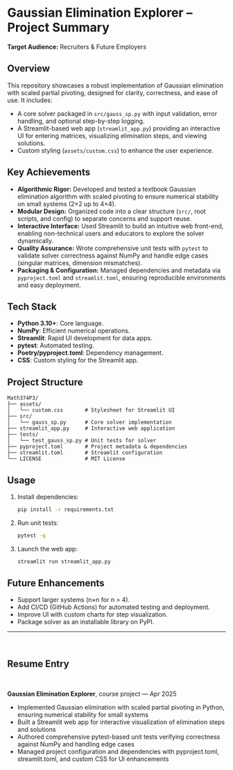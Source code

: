 # Gaussian Elimination Explorer – Project Summary

**Target Audience:** Recruiters & Future Employers

## Overview

This repository showcases a robust implementation of Gaussian elimination with scaled partial pivoting, designed for clarity, correctness, and ease of use. It includes:

- A core solver packaged in `src/gauss_sp.py` with input validation, error handling, and optional step-by-step logging.
- A Streamlit-based web app (`streamlit_app.py`) providing an interactive UI for entering matrices, visualizing elimination steps, and viewing solutions.
- Custom styling (`assets/custom.css`) to enhance the user experience.

## Key Achievements

- **Algorithmic Rigor:** Developed and tested a textbook Gaussian elimination algorithm with scaled pivoting to ensure numerical stability on small systems (2×2 up to 4×4).
- **Modular Design:** Organized code into a clear structure (`src/`, root scripts, and config) to separate concerns and support reuse.
- **Interactive Interface:** Used Streamlit to build an intuitive web front-end, enabling non-technical users and educators to explore the solver dynamically.
- **Quality Assurance:** Wrote comprehensive unit tests with `pytest` to validate solver correctness against NumPy and handle edge cases (singular matrices, dimension mismatches).
- **Packaging & Configuration:** Managed dependencies and metadata via `pyproject.toml` and `streamlit.toml`, ensuring reproducible environments and easy deployment.

## Tech Stack

- **Python 3.10+**: Core language.
- **NumPy**: Efficient numerical operations.
- **Streamlit**: Rapid UI development for data apps.
- **pytest**: Automated testing.
- **Poetry/pyproject.toml**: Dependency management.
- **CSS**: Custom styling for the Streamlit app.

## Project Structure

```
Math374P3/
├── assets/
│   └── custom.css       # Stylesheet for Streamlit UI
├── src/
│   └── gauss_sp.py      # Core solver implementation
├── streamlit_app.py     # Interactive web application
├── tests/
│   └── test_gauss_sp.py # Unit tests for solver
├── pyproject.toml       # Project metadata & dependencies
├── streamlit.toml       # Streamlit configuration
└── LICENSE              # MIT License
```

## Usage

1. Install dependencies:
   ```bash
   pip install -r requirements.txt
   ```
2. Run unit tests:
   ```bash
   pytest -q
   ```
3. Launch the web app:
   ```bash
   streamlit run streamlit_app.py
   ```

## Future Enhancements

- Support larger systems (n×n for n > 4).
- Add CI/CD (GitHub Actions) for automated testing and deployment.
- Improve UI with custom charts for step visualization.
- Package solver as an installable library on PyPI.

---

 

## Resume Entry

 

**Gaussian Elimination Explorer**, course project — Apr 2025

- Implemented Gaussian elimination with scaled partial pivoting in Python, ensuring numerical stability for small systems
- Built a Streamlit web app for interactive visualization of elimination steps and solutions
- Authored comprehensive pytest-based unit tests verifying correctness against NumPy and handling edge cases
- Managed project configuration and dependencies with pyproject.toml, streamlit.toml, and custom CSS for UI enhancements

 
